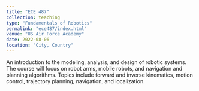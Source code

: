 ```yaml
---
title: "ECE 487"
collection: teaching
type: "Fundamentals of Robotics"
permalink: "ece487/index.html"
venue: "US Air Force Academy"
date: 2022-08-06
location: "City, Country"
---
```




An introduction to the modeling, analysis, and design of robotic systems.  The course will focus on robot arms, mobile robots, and navigation and planning algorithms. Topics include forward and inverse kinematics, motion control, trajectory planning, navigation, and localization.
